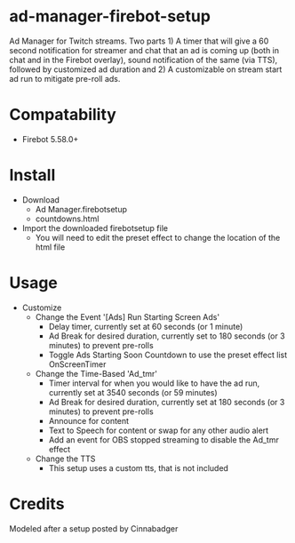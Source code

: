 # ad-manager-firebot-setup
Ad Manager for Twitch streams. Two parts 1) A timer that will give a 60 second notification for streamer and chat that an ad is coming up (both in chat and in the Firebot overlay), sound notification of the same (via TTS), followed by customized ad duration  and 2) A customizable on stream start ad run to mitigate pre-roll ads.

# Compatability
+ Firebot 5.58.0+

# Install
+ Download
    + Ad Manager.firebotsetup
    + countdowns.html
+ Import the downloaded firebotsetup file
    + You will need to edit the preset effect to change the location of the html file

# Usage
+ Customize
    + Change the Event '[Ads] Run Starting Screen Ads'
        + Delay timer, currently set at 60 seconds (or 1 minute)
        + Ad Break for desired duration, currently set to 180 seconds (or 3 minutes) to prevent pre-rolls
        + Toggle Ads Starting Soon Countdown to use the preset effect list OnScreenTimer
    + Change the Time-Based 'Ad_tmr'
        + Timer interval for when you would like to have the ad run, currently set at 3540 seconds (or 59 minutes)
        + Ad Break for desired duration, currently set at 180 seconds (or 3 minutes) to prevent pre-rolls
        + Announce for content
        + Text to Speech for content or swap for any other audio alert
        + Add an event for OBS stopped streaming to disable the Ad_tmr effect
    + Change the TTS
        + This setup uses a custom tts, that is not included

# Credits
Modeled after a setup posted by Cinnabadger
